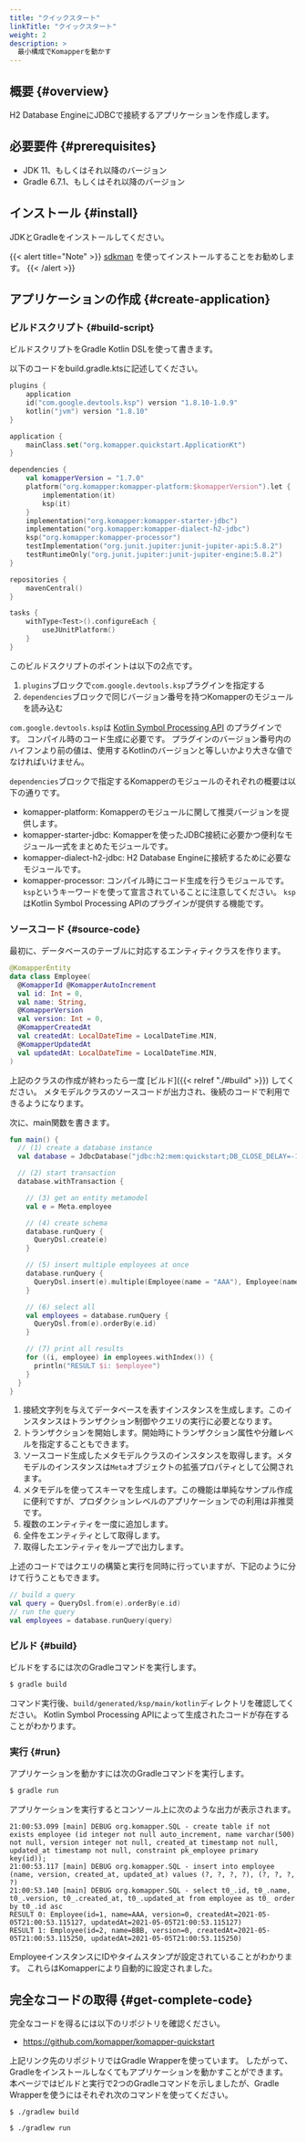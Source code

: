 ```yaml
---
title: "クイックスタート"
linkTitle: "クイックスタート"
weight: 2
description: >
  最小構成でKomapperを動かす
---
```


## 概要 {#overview}

H2 Database EngineにJDBCで接続するアプリケーションを作成します。

## 必要要件 {#prerequisites}

- JDK 11、もしくはそれ以降のバージョン
- Gradle 6.7.1、もしくはそれ以降のバージョン

## インストール {#install}

JDKとGradleをインストールしてください。

{{< alert title="Note" >}}
[sdkman](https://sdkman.io/) を使ってインストールすることをお勧めします。
{{< /alert >}}

## アプリケーションの作成 {#create-application}

### ビルドスクリプト {#build-script}

ビルドスクリプトをGradle Kotlin DSLを使って書きます。

以下のコードをbuild.gradle.ktsに記述してください。

```kotlin
plugins {
    application
    id("com.google.devtools.ksp") version "1.8.10-1.0.9"
    kotlin("jvm") version "1.8.10"
}

application {
    mainClass.set("org.komapper.quickstart.ApplicationKt")
}

dependencies {
    val komapperVersion = "1.7.0"
    platform("org.komapper:komapper-platform:$komapperVersion").let {
        implementation(it)
        ksp(it)
    }
    implementation("org.komapper:komapper-starter-jdbc")
    implementation("org.komapper:komapper-dialect-h2-jdbc")
    ksp("org.komapper:komapper-processor")
    testImplementation("org.junit.jupiter:junit-jupiter-api:5.8.2")
    testRuntimeOnly("org.junit.jupiter:junit-jupiter-engine:5.8.2")
}

repositories {
    mavenCentral()
}

tasks {
    withType<Test>().configureEach {
        useJUnitPlatform()
    }
}
```

このビルドスクリプトのポイントは以下の2点です。

1. `plugins`ブロックで`com.google.devtools.ksp`プラグインを指定する
2. `dependencies`ブロックで同じバージョン番号を持つKomapperのモジュールを読み込む

`com.google.devtools.ksp`は [Kotlin Symbol Processing API](https://github.com/google/ksp) のプラグインです。
コンパイル時のコード生成に必要です。
プラグインのバージョン番号内のハイフンより前の値は、使用するKotlinのバージョンと等しいかより大きな値でなければいけません。

`dependencies`ブロックで指定するKomapperのモジュールのそれぞれの概要は以下の通りです。

- komapper-platform: Komapperのモジュールに関して推奨バージョンを提供します。
- komapper-starter-jdbc: Komapperを使ったJDBC接続に必要かつ便利なモジュール一式をまとめたモジュールです。
- komapper-dialect-h2-jdbc: H2 Database Engineに接続するために必要なモジュールです。
- komapper-processor: コンパイル時にコード生成を行うモジュールです。`ksp`というキーワードを使って宣言されていることに注意してください。
`ksp`はKotlin Symbol Processing APIのプラグインが提供する機能です。

### ソースコード {#source-code}

最初に、データベースのテーブルに対応するエンティティクラスを作ります。

```kotlin
@KomapperEntity
data class Employee(
  @KomapperId @KomapperAutoIncrement
  val id: Int = 0,
  val name: String,
  @KomapperVersion
  val version: Int = 0,
  @KomapperCreatedAt
  val createdAt: LocalDateTime = LocalDateTime.MIN,
  @KomapperUpdatedAt
  val updatedAt: LocalDateTime = LocalDateTime.MIN,
)
```

上記のクラスの作成が終わったら一度 [ビルド]({{< relref "./#build" >}}) してください。
メタモデルクラスのソースコードが出力され、後続のコードで利用できるようになります。

次に、main関数を書きます。

```kotlin
fun main() {
  // (1) create a database instance
  val database = JdbcDatabase("jdbc:h2:mem:quickstart;DB_CLOSE_DELAY=-1")

  // (2) start transaction
  database.withTransaction {

    // (3) get an entity metamodel
    val e = Meta.employee

    // (4) create schema
    database.runQuery {
      QueryDsl.create(e)
    }

    // (5) insert multiple employees at once
    database.runQuery {
      QueryDsl.insert(e).multiple(Employee(name = "AAA"), Employee(name = "BBB"))
    }

    // (6) select all
    val employees = database.runQuery {
      QueryDsl.from(e).orderBy(e.id)
    }

    // (7) print all results
    for ((i, employee) in employees.withIndex()) {
      println("RESULT $i: $employee")
    }
  }
}
```

1. 接続文字列を与えてデータベースを表すインスタンスを生成します。このインスタンスはトランザクション制御やクエリの実行に必要となります。
2. トランザクションを開始します。開始時にトランザクション属性や分離レベルを指定することもできます。
3. ソースコード生成したメタモデルクラスのインスタンスを取得します。メタモデルのインスタンスは`Meta`オブジェクトの拡張プロパティとして公開されます。
4. メタモデルを使ってスキーマを生成します。この機能は単純なサンプル作成に便利ですが、プロダクションレベルのアプリケーションでの利用は非推奨です。
5. 複数のエンティティを一度に追加します。
6. 全件をエンティティとして取得します。
7. 取得したエンティティをループで出力します。

上述のコードではクエリの構築と実行を同時に行っていますが、下記のように分けて行うこともできます。

```kotlin
// build a query
val query = QueryDsl.from(e).orderBy(e.id)
// run the query
val employees = database.runQuery(query)
```

### ビルド {#build}

ビルドをするには次のGradleコマンドを実行します。

```sh
$ gradle build
```

コマンド実行後、`build/generated/ksp/main/kotlin`ディレクトリを確認してください。
Kotlin Symbol Processing APIによって生成されたコードが存在することがわかります。

### 実行 {#run}

アプリケーションを動かすには次のGradleコマンドを実行します。

```sh
$ gradle run
```

アプリケーションを実行するとコンソール上に次のような出力が表示されます。

```
21:00:53.099 [main] DEBUG org.komapper.SQL - create table if not exists employee (id integer not null auto_increment, name varchar(500) not null, version integer not null, created_at timestamp not null, updated_at timestamp not null, constraint pk_employee primary key(id));
21:00:53.117 [main] DEBUG org.komapper.SQL - insert into employee (name, version, created_at, updated_at) values (?, ?, ?, ?), (?, ?, ?, ?)
21:00:53.140 [main] DEBUG org.komapper.SQL - select t0_.id, t0_.name, t0_.version, t0_.created_at, t0_.updated_at from employee as t0_ order by t0_.id asc
RESULT 0: Employee(id=1, name=AAA, version=0, createdAt=2021-05-05T21:00:53.115127, updatedAt=2021-05-05T21:00:53.115127)
RESULT 1: Employee(id=2, name=BBB, version=0, createdAt=2021-05-05T21:00:53.115250, updatedAt=2021-05-05T21:00:53.115250)
```

EmployeeインスタンスにIDやタイムスタンプが設定されていることがわかります。
これらはKomapperにより自動的に設定されました。

## 完全なコードの取得 {#get-complete-code}

完全なコードを得るには以下のリポジトリを確認ください。

- https://github.com/komapper/komapper-quickstart

上記リンク先のリポジトリではGradle Wrapperを使っています。
したがって、Gradleをインストールしなくてもアプリケーションを動かすことができます。
本ページではビルドと実行で2つのGradleコマンドを示しましたが、Gradle Wrapperを使うにはそれぞれ次のコマンドを使ってください。

```shell
$ ./gradlew build
```

```shell
$ ./gradlew run
```